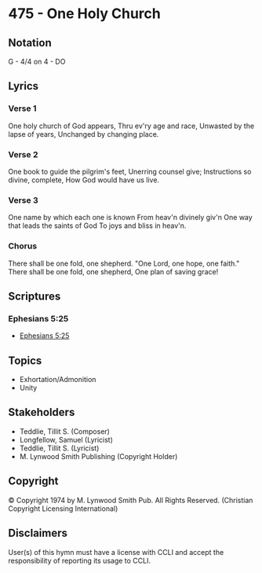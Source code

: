 # 475 - One Holy Church

## Notation

G - 4/4 on 4 - DO

## Lyrics

### Verse 1

One holy church of God appears, Thru ev'ry age and race, Unwasted by the lapse of years, Unchanged by changing place.

### Verse 2

One book to guide the pilgrim's feet, Unerring counsel give; Instructions so divine, complete, How God would have us live.

### Verse 3

One name by which each one is known From heav'n divinely giv'n One way that leads the saints of God To joys and bliss in heav'n.

### Chorus

There shall be one fold, one shepherd. "One Lord, one hope, one faith." There shall be one fold, one shepherd, One plan of saving grace!


## Scriptures

### Ephesians 5:25

- [Ephesians 5:25](https://www.biblegateway.com/passage/?search=Ephesians%205%3A25)


## Topics

- Exhortation/Admonition
- Unity

## Stakeholders

- Teddlie, Tillit S. (Composer)
- Longfellow, Samuel (Lyricist)
- Teddlie, Tillit S. (Lyricist)
- M. Lynwood Smith Publishing (Copyright Holder)

## Copyright

© Copyright 1974 by M. Lynwood Smith Pub. All Rights Reserved.
(Christian Copyright Licensing International)

## Disclaimers

User(s) of this hymn must have a license with CCLI and accept the responsibility of reporting its usage to CCLI.

